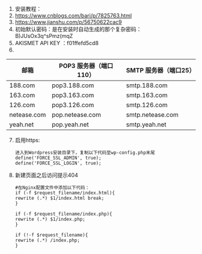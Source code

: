 1. 安装教程：
2. https://www.cnblogs.com/bari/p/7825763.html
3. https://www.jianshu.com/p/56750622cac9
4. 初始默认密码：是在安装时自动生成的那个复杂密码：B)JUsOx3q^sPmz(mqZ
5. AKISMET API KEY ：f01ffefd5cd8
6. 

| **邮箱**    | **POP3 服务器（端口110）** | **SMTP 服务器（端口25）** |
| ----------- | -------------------------- | ------------------------- |
| 188.com     | pop3.188.com               | smtp.188.com              |
| 163.com     | pop3.163.com               | smtp.163.com              |
| 126.com     | pop3.126.com               | smtp.126.com              |
| netease.com | pop.netease.com            | smtp.netease.com          |
| yeah.net    | pop.yeah.net               | smtp.yeah.net             |

7. 启用https:

   ```
   进入到Wordpress安装目录下，复制以下代码至wp-config.php末尾
   define('FORCE_SSL_ADMIN', true);
   define('FORCE_SSL_LOGIN', true);
   ```

8. 新建页面之后访问提示404

   ```
   #在Nginx配置文件中添加以下代码：
   if (-f $request_filename/index.html){
   rewrite (.*) $1/index.html break;
   }
   
   if (-f $request_filename/index.php){
   rewrite (.*) $1/index.php;
   }
   
   if (!-f $request_filename){
   rewrite (.*) /index.php;
   }
   ```

   